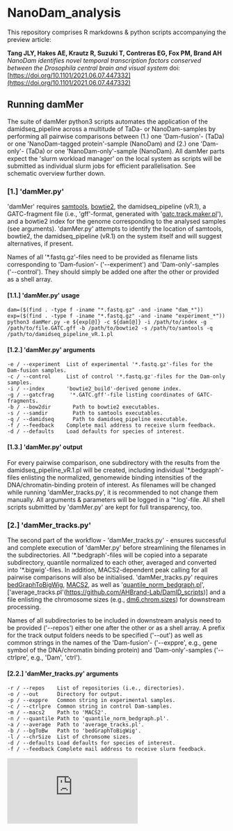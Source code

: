 # NanoDam_analysis

This repository comprises R markdowns & python scripts accompanying the preview article:

**Tang JLY, Hakes AE, Krautz R, Suzuki T, Contreras EG, Fox PM, Brand AH**
*NanoDam identifies novel temporal transcription factors conserved between the Drosophila central brain and visual system*
doi: [https://doi.org/10.1101/2021.06.07.447332](https://doi.org/10.1101/2021.06.07.447332)

## Running damMer

The suite of damMer python3 scripts automates the application of the damidseq_pipeline across a multitude of TaDa- or NanoDam-samples by performing all pairwise comparisons between (1.) one 'Dam-fusion'- (TaDa) or one 'NanoDam-tagged protein'-sample (NanoDam) and (2.) one 'Dam-only'- (TaDa) or one 'NanoDam-only'-sample (NanoDam). All damMer parts expect the 'slurm workload manager' on the local system as scripts will be submitted as individual slurm jobs for efficient parallelisation. See schematic overview further down.

### [1.] 'damMer.py'

'damMer' requires [samtools](http://www.htslib.org/), [bowtie2](http://bowtie-bio.sourceforge.net/bowtie2/index.shtml), the damidseq_pipeline (vR.1), a GATC-fragment file (i.e., 'gff'-format, generated with '[gatc.track.maker.pl](https://github.com/AHBrand-Lab/DamID_scripts)'), and a bowtie2 index for the genome corresponding to the analysed samples (see arguments). 'damMer.py' attempts to identify the location of samtools, bowtie2, the damidseq_pipeline (vR.1) on the system itself and will suggest alternatives, if present.

Names of all '\*.fastq.gz'-files need to be provided as filename lists corresponding to 'Dam-fusion'- ('--experiment') and 'Dam-only'-samples ('--control'). They should simply be added one after the other or provided as a shell array.

#### [1.1.] 'damMer.py' usage
```
dam=($(find . -type f -iname "*.fastq.gz" -and -iname "dam_*"))
exp=($(find . -type f -iname "*.fastq.gz" -and -iname "experiment_*"))
python3 damMer.py -e ${exp[@]} -c ${dam[@]} -i /path/to/index -g /path/to/file.GATC.gff -b /path/to/bowtie2 -s /path/to/samtools -q /path/to/damidseq_pipeline_vR.1.pl
```
#### [1.2.] 'damMer.py' arguments
```
-e / --experiment  List of experimental '*.fastq.gz'-files for the Dam-fusion samples.
-c / --control     List of control '*.fastq.gz'-files for the Dam-only samples.
-i / --index       'bowtie2_build'-derived genome index.
-g / --gatcfrag     '*.GATC.gff'-file listing coordinates of GATC-fragments.
-b / --bow2dir       Path to bowtie2 executables.
-s / --samdir        Path to samtools executables.
-q / --damidseq      Path to damidseq_pipeline executable.
-f / --feedback    Complete mail address to receive slurm feedback.
-d / --defaults    Load defaults for species of interest.
```

#### [1.3.] 'damMer.py' output

For every pairwise comparison, one subdirectory with the results from the damidseq_pipeline_vR.1.pl will be created, including individual '\*.bedgraph'-files enlisting the normalized, genomewide binding intensities of the DNA/chromatin-binding protein of interest. As filenames will be changed while running 'damMer_tracks.py', it is recommended to not change them manually. All arguments & parameters will be logged in a '*.log'-file. All shell scripts submitted by 'damMer.py' are kept for full transparency, too.

### [2.] 'damMer_tracks.py'

The second part of the workflow - 'damMer_tracks.py' - ensures successful and complete execution of 'damMer.py' before streamlining the filenames in the subdirectories. All '\*.bedgraph'-files will be copied into a separate subdirectory, quantile normalized to each other, averaged and converted into '\*.bigwig'-files. In addition, MACS2-dependent peak calling for all pairwise comparisons will also be initialised. 'damMer_tracks.py' requires [bedGraphToBigWig](https://www.encodeproject.org/software/bedgraphtobigwig/), [MACS2](https://pypi.org/project/MACS2/), as well as '[quantile_norm_bedgraph.pl](https://github.com/AHBrand-Lab/DamID_scripts)', ['average_tracks.pl'(https://github.com/AHBrand-Lab/DamID_scripts)] and a file enlisting the chromosome sizes (e.g., [dm6.chrom.sizes](https://www.encodeproject.org/files/dm6.chrom.sizes/)) for downstream processing.

Names of all subdirectories to be included in downstream analysis need to be provided ('--repos') either one after the other or as a shell array. A prefix for the track output folders needs to be specified ('--out') as well as common strings in the names of the 'Dam-fusion'- ('--exppre', e.g., gene symbol of the DNA/chromatin binding protein) and 'Dam-only'-samples ('--ctrlpre', e.g., 'Dam', 'ctrl').

#### [2.2.] 'damMer_tracks.py' arguments
```
-r / --repos    List of repositories (i.e., directories).
-o / --out      Directory for output.
-p / --exppre   Common string in experimental samples.
-c / --ctrlpre  Common string in control Dam-samples.
-m / --macs2    Path to 'MACS2'.
-n / --quantile Path to 'quantile_norm_bedgraph.pl'.
-a / --average  Path to 'average_tracks.pl'.
-b / --bgToBw   Path to 'bedGraphToBigWig'.
-l / --chrSize  List of chromsome sizes.
-d / --defaults Load defaults for species of interest.
-f / --feedback Complete mail address to receive slurm feedback.
```

![Overview of damMer scripts.](https://github.com/robertkrautz/NanoDam_analysis/blob/master/20180123_workflow_damMer_v2.pdf)
